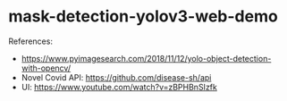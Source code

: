 # mask-detection-yolov3-web-demo


References: 
- https://www.pyimagesearch.com/2018/11/12/yolo-object-detection-with-opencv/
- Novel Covid API: https://github.com/disease-sh/api
- UI: https://www.youtube.com/watch?v=zBPHBnSIzfk

